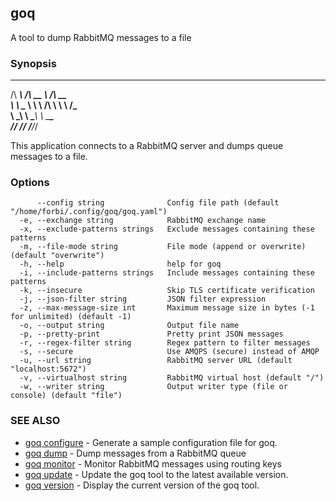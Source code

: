 ## goq

A tool to dump RabbitMQ messages to a file

### Synopsis


  ______    ______    ______
 /\  ___\  /\  __ \  /\  __ \
 \ \ \__ \ \ \ \/\ \ \ \ \/\_\
  \ \_____\ \ \_____\ \ \___\_\
   \/_____/  \/_____/  \/___/_/ 

This application connects to a RabbitMQ server and dumps queue messages to a file.

### Options

```
      --config string              Config file path (default "/home/forbi/.config/goq/goq.yaml")
  -e, --exchange string            RabbitMQ exchange name
  -x, --exclude-patterns strings   Exclude messages containing these patterns
  -m, --file-mode string           File mode (append or overwrite) (default "overwrite")
  -h, --help                       help for goq
  -i, --include-patterns strings   Include messages containing these patterns
  -k, --insecure                   Skip TLS certificate verification
  -j, --json-filter string         JSON filter expression
  -z, --max-message-size int       Maximum message size in bytes (-1 for unlimited) (default -1)
  -o, --output string              Output file name
  -p, --pretty-print               Pretty print JSON messages
  -r, --regex-filter string        Regex pattern to filter messages
  -s, --secure                     Use AMQPS (secure) instead of AMQP
  -u, --url string                 RabbitMQ server URL (default "localhost:5672")
  -v, --virtualhost string         RabbitMQ virtual host (default "/")
  -w, --writer string              Output writer type (file or console) (default "file")
```

### SEE ALSO

* [goq configure](goq_configure.md)	 - Generate a sample configuration file for goq.
* [goq dump](goq_dump.md)	 - Dump messages from a RabbitMQ queue
* [goq monitor](goq_monitor.md)	 - Monitor RabbitMQ messages using routing keys
* [goq update](goq_update.md)	 - Update the goq tool to the latest available version.
* [goq version](goq_version.md)	 - Display the current version of the goq tool.

